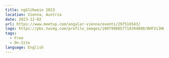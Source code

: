 ```yaml
---
title: ngGlühwein 2023
location: Vienna, Austria
date: 2023-12-02
url: https://www.meetup.com/angular-vienna/events/297518543/
logo: https://pbs.twimg.com/profile_images/1007998057718394880/BHFVi3HW_400x400.jpg
tags:
  - Free
  - On-Site
language: English
---
```

